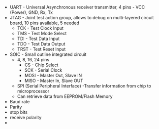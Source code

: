 
- UART - Universal Asynchronous receiver transmitter, 4 pins - VCC (Power), GND, Rx, Tx
- JTAG - Joint test action group, allows to debug on multi-layered circuit board, 10 pins available, 5 needed
	- TCK - Test Clock Input
	- TMS - Test Mode Select
	- TDI - Test Data Input
	- TDO - Test Data Output
	- TRST - Test Reset Input
- SOIC - Small outline integrated circuit
	- ﻿4, 8, 16, 24 pins
		- CS - Chip Select
		- SCK - Serial Clock
		- MOSI - Master Out, Slave IN
		- MISO - Master In, Slave OUT
	- ﻿SPI (Serial Peripheral Interface) -Transfer information from chip to microprocessor 
	- ﻿Can retrieve data from EEPROM/Flash Memory
- Baud rate
- Parity
- stop bits
- receive polarity
- 